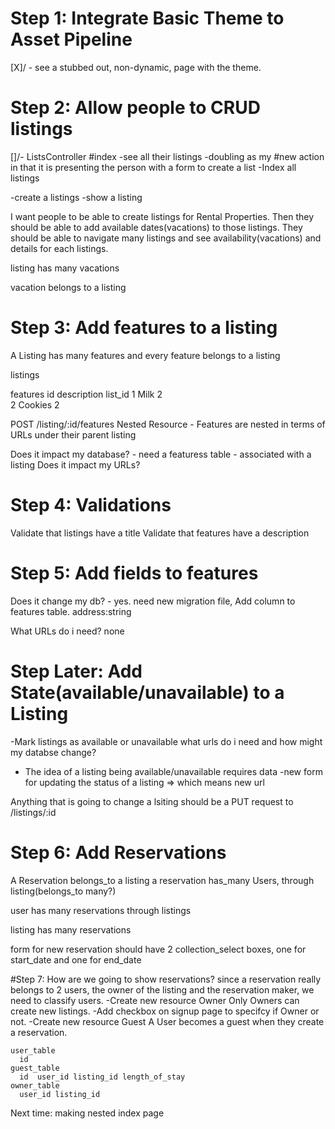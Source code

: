 # Step 1: Integrate Basic Theme to Asset Pipeline
[X]/ - see a stubbed out, non-dynamic, page with the theme.

# Step 2: Allow people to CRUD listings

[]/- ListsController
  #index
  -see all their listings
  -doubling as my #new action in that it is presenting the person with a form to create a list
  -Index all listings

-create a listings
-show a listing

I want people to be able to create listings for Rental Properties. Then they should be able to add available dates(vacations) to those listings. They should be able to navigate many listings and see availability(vacations) and details for each listings.

listing
  has many vacations

vacation
    belongs to a listing

# Step 3: Add features to a listing
  A Listing has many features and every feature belongs to a listing

  listings

  features
  id  description list_id
  1   Milk        2    
  2   Cookies     2

  POST /listing/:id/features
  Nested Resource - Features are nested in terms of URLs under their parent listing

  Does it impact my database? - need a featuress table - associated with a listing
  Does it impact my URLs?

# Step 4: Validations
  Validate that listings have a title
  Validate that features have a description

# Step 5: Add fields to features
  Does it change my db? - yes. need new migration file, Add column to features table.
    address:string

  What URLs do i need? none

# Step Later: Add State(available/unavailable) to a Listing  
  -Mark listings as available or unavailable
  what urls do i need and how might my databse change?
  - The idea of a listing being available/unavailable requires data
  -new form for updating the status of a listing => which means new url

  Anything that is going to change a lsiting should be a PUT request to /listings/:id

# Step 6: Add Reservations
A Reservation belongs_to a listing
a reservation has_many  Users, through listing(belongs_to many?)

user has many reservations through listings

listing has many reservations

form for new reservation should have 2 collection_select boxes, one for start_date and one for end_date

#Step 7: How are we going to show reservations?
  since a reservation really belongs to 2 users, the owner of the listing and the reservation maker, we need to classify users.
  -Create new resource Owner
    Only Owners can create new listings.
    -Add checkbox on signup page to specifcy if Owner or not.
  -Create new resource Guest
    A User becomes a guest when they create a reservation.

    user_table
      id  
    guest_table
      id  user_id listing_id length_of_stay
    owner_table
      user_id listing_id

  Next time: making nested index page  
